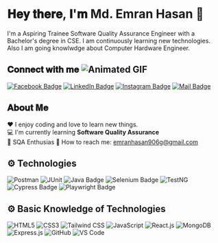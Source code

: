 
# 𝐇𝐞𝐲 𝐭𝐡𝐞𝐫𝐞, 𝐈'𝐦 Md. Emran Hasan 👋

I'm a Aspiring Trainee Software Quality Assurance Engineer with a Bachelor's degree in CSE.  I am continuously learning new technologies. Also I am going knowlwdge about Computer Hardware Engineer.

## 𝐂𝐨𝐧𝐧𝐞𝐜𝐭 𝐰𝐢𝐭𝐡 𝐦𝐞 ![Animated GIF](https://example.com/animated.gif)
[![Facebook Badge](https://img.shields.io/badge/Facebook-1877F2?style=for-the-badge&logo=facebook&logoColor=white)](https://facebook.com/mahamudulhasan.me)
[![LinkedIn Badge](https://img.shields.io/badge/LinkedIn-0077B5?style=for-the-badge&logo=linkedin&logoColor=white)](https://www.linkedin.com/in/emran-hasan/)
[![Instagram Badge](https://img.shields.io/badge/Instagram-E4405F?style=for-the-badge&logo=instagram&logoColor=white)](https://instagram.com/emran_hasan)
[![Mail Badge](https://img.shields.io/badge/Gmail-D14836?style=for-the-badge&logo=gmail&logoColor=white)](mailto:emranhasan906@gmail.com)

## 𝐀𝐛𝐨𝐮𝐭 𝐌𝐞

:hearts: I enjoy coding and love to learn new things. <br>
:computer: I'm currently learning <strong>Software Quality Assurance</strong> <br>
🌿 SQA Enthusias
📧 How to reach me: emranhasan906g@gmail.com <br>

## ⚙️ Technologies
![Postman](https://img.shields.io/badge/-Postman-FF6C37?style=flat-square&logo=postman)
![JUnit](https://img.shields.io/badge/-JUnit-25A162?style=flat-square&logo=junit)
![Java Badge](https://img.shields.io/badge/-Java-007396?style=flat-square&logo=java)
![Selenium Badge](https://img.shields.io/badge/-Selenium-43B02A?style=flat-square&logo=selenium)
![TestNG](https://img.shields.io/badge/-TestNG-FF6C37?style=flat-square&logo=TestNG)
![Cypress Badge](https://img.shields.io/badge/-Cypress-17202C?style=flat-square&logo=cypress)
![Playwright Badge](https://img.shields.io/badge/-Playwright-2EAD33?style=flat-square&logo=microsoft)

## ⚙️ Basic Knowledge of Technologies
![HTML5](https://img.shields.io/badge/-HTML5-E34F26?style=flat-square&logo=html5&logoColor=white)
![CSS3](https://img.shields.io/badge/-CSS3-1572B6?style=flat-square&logo=css3&logoColor=white)
![Tailwind CSS](https://img.shields.io/badge/-Tailwind_CSS-38B2AC?style=flat-square&logo=tailwind-css&logoColor=white)
![JavaScript](https://img.shields.io/badge/-JavaScript-F7DF1E?style=flat-square&logo=javascript&logoColor=black)
![React.js](https://img.shields.io/badge/-React.js-61DAFB?style=flat-square&logo=react&logoColor=black)
![MongoDB](https://img.shields.io/badge/-MongoDB-47A248?style=flat-square&logo=mongodb&logoColor=white)
![Express.js](https://img.shields.io/badge/-Express.js-000000?style=flat-square&logo=express&logoColor=white)
![GitHub](https://img.shields.io/badge/-GitHub-181717?style=flat-square&logo=github)
![VS Code](https://img.shields.io/badge/-VS_Code-007ACC?style=flat-square&logo=visual-studio-code)

